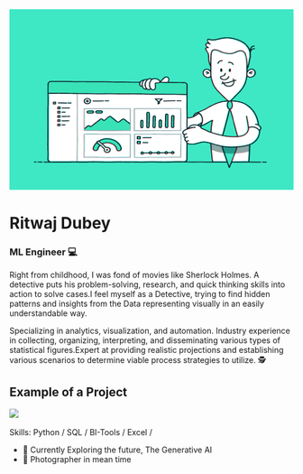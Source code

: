 <img src="https://github.com/Ritwaj-1/Ritwaj-1/blob/main/Analytics.gif" width="550" height="320" />

#  Ritwaj Dubey
### ML Engineer 💻

Right from childhood, I was fond of movies like Sherlock Holmes. A detective puts his problem-solving, research, and quick thinking skills into action to solve cases.I feel myself as a Detective, trying to find hidden patterns and insights from the Data representing visually in an easily understandable way. 

Specializing in analytics, visualization, and automation. Industry experience in collecting, organizing, interpreting, and disseminating various types of statistical figures.Expert at providing realistic projections and establishing various scenarios to determine viable process strategies to utilize. 🕵️

## Example of a Project
<img src="https://github.com/Ritwaj-1/Ritwaj-1/blob/main/IPL%20Data%20Analysis.gif" width="256" />

Skills: Python / SQL / BI-Tools / Excel / 

- 🌱 Currently Exploring the future, The Generative AI
- 📸 Photographer in mean time
